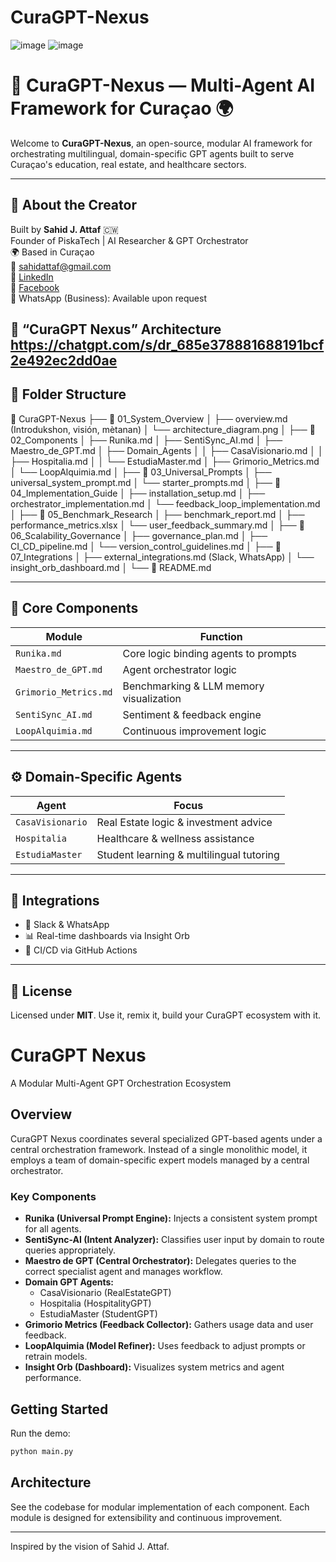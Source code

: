 # CuraGPT-Nexus

![image](https://github.com/user-attachments/assets/79ae4f0f-d052-4d20-b38b-1070f44ae713)
![image](https://github.com/user-attachments/assets/a1ea853f-b633-4576-b575-4be5a3e30e50)


# 🧠 CuraGPT-Nexus — Multi-Agent AI Framework for Curaçao 🌍

Welcome to **CuraGPT-Nexus**, an open-source, modular AI framework for orchestrating multilingual, domain-specific GPT agents built to serve Curaçao's education, real estate, and healthcare sectors.

---

## 👤 About the Creator

Built by **Sahid J. Attaf** 🇨🇼  
Founder of PiskaTech | AI Researcher & GPT Orchestrator  
🌍 Based in Curaçao  
📧 sahidattaf@gmail.com  
🔗 [LinkedIn](https://linkedin.com/in/sahidattaf)  
📘 [Facebook](https://facebook.com/YOUR_PAGE)  
📲 WhatsApp (Business): Available upon request

📁 “CuraGPT Nexus” Architecture  https://chatgpt.com/s/dr_685e378881688191bcf2e492ec2dd0ae
---

## 📁 Folder Structure



📂 CuraGPT-Nexus
├── 📁 01_System_Overview
│   ├── overview.md (Introdukshon, visión, mètanan)
│   └── architecture_diagram.png
│
├── 📁 02_Components
│   ├── Runika.md
│   ├── SentiSync_AI.md
│   ├── Maestro_de_GPT.md
│   ├── Domain_Agents
│   │   ├── CasaVisionario.md
│   │   ├── Hospitalia.md
│   │   └── EstudiaMaster.md
│   ├── Grimorio_Metrics.md
│   └── LoopAlquimia.md
│
├── 📁 03_Universal_Prompts
│   ├── universal_system_prompt.md
│   └── starter_prompts.md
│
├── 📁 04_Implementation_Guide
│   ├── installation_setup.md
│   ├── orchestrator_implementation.md
│   └── feedback_loop_implementation.md
│
├── 📁 05_Benchmark_Research
│   ├── benchmark_report.md
│   ├── performance_metrics.xlsx
│   └── user_feedback_summary.md
│
├── 📁 06_Scalability_Governance
│   ├── governance_plan.md
│   ├── CI_CD_pipeline.md
│   └── version_control_guidelines.md
│
├── 📁 07_Integrations
│   ├── external_integrations.md (Slack, WhatsApp)
│   └── insight_orb_dashboard.md
│
└── 📄 README.md

---

## 🧠 Core Components

| Module | Function |
|--------|----------|
| `Runika.md` | Core logic binding agents to prompts |
| `Maestro_de_GPT.md` | Agent orchestrator logic |
| `Grimorio_Metrics.md` | Benchmarking & LLM memory visualization |
| `SentiSync_AI.md` | Sentiment & feedback engine |
| `LoopAlquimia.md` | Continuous improvement logic |

---

## ⚙️ Domain-Specific Agents

| Agent | Focus |
|-------|-------|
| `CasaVisionario` | Real Estate logic & investment advice |
| `Hospitalia` | Healthcare & wellness assistance |
| `EstudiaMaster` | Student learning & multilingual tutoring |

---

## 📡 Integrations

- 💬 Slack & WhatsApp
- 📊 Real-time dashboards via Insight Orb
- 🔁 CI/CD via GitHub Actions

---

## 📜 License

Licensed under **MIT**. Use it, remix it, build your CuraGPT ecosystem with it.

# CuraGPT Nexus

A Modular Multi-Agent GPT Orchestration Ecosystem

## Overview
CuraGPT Nexus coordinates several specialized GPT-based agents under a central orchestration framework. Instead of a single monolithic model, it employs a team of domain-specific expert models managed by a central orchestrator.

### Key Components
- **Runika (Universal Prompt Engine):** Injects a consistent system prompt for all agents.
- **SentiSync-AI (Intent Analyzer):** Classifies user input by domain to route queries appropriately.
- **Maestro de GPT (Central Orchestrator):** Delegates queries to the correct specialist agent and manages workflow.
- **Domain GPT Agents:**
  - CasaVisionario (RealEstateGPT)
  - Hospitalia (HospitalityGPT)
  - EstudiaMaster (StudentGPT)
- **Grimorio Metrics (Feedback Collector):** Gathers usage data and user feedback.
- **LoopAlquimia (Model Refiner):** Uses feedback to adjust prompts or retrain models.
- **Insight Orb (Dashboard):** Visualizes system metrics and agent performance.

## Getting Started
Run the demo:
```bash
python main.py
```

## Architecture
See the codebase for modular implementation of each component. Each module is designed for extensibility and continuous improvement.

---
Inspired by the vision of Sahid J. Attaf.



